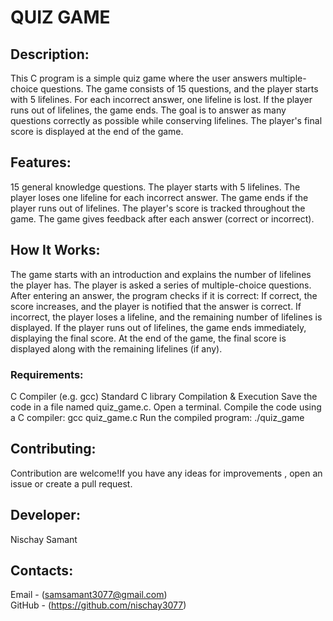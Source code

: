 # QUIZ GAME
## Description:
This C program is a simple quiz game where the user answers multiple-choice questions. The game consists of 15 questions, and the player starts with 5 lifelines. For each incorrect answer, one lifeline is lost. If the player runs out of lifelines, the game ends. The goal is to answer as many questions correctly as possible while conserving lifelines. The player's final score is displayed at the end of the game.

## Features:
15 general knowledge questions.
The player starts with 5 lifelines.
The player loses one lifeline for each incorrect answer.
The game ends if the player runs out of lifelines.
The player's score is tracked throughout the game.
The game gives feedback after each answer (correct or incorrect).

## How It Works:
The game starts with an introduction and explains the number of lifelines the player has.
The player is asked a series of multiple-choice questions.
After entering an answer, the program checks if it is correct:
If correct, the score increases, and the player is notified that the answer is correct.
If incorrect, the player loses a lifeline, and the remaining number of lifelines is displayed.
If the player runs out of lifelines, the game ends immediately, displaying the final score.
At the end of the game, the final score is displayed along with the remaining lifelines (if any).
### Requirements:
C Compiler (e.g. gcc)
Standard C library
Compilation & Execution
Save the code in a file named quiz_game.c.
Open a terminal.
Compile the code using a C compiler:
gcc quiz_game.c 
Run the compiled program: ./quiz_game
## Contributing:
Contribution are welcome!If you have any ideas for improvements , open an issue or create a pull request.
## Developer:
Nischay Samant
## Contacts:
Email - (samsamant3077@gmail.com)  
GitHub - (https://github.com/nischay3077)

